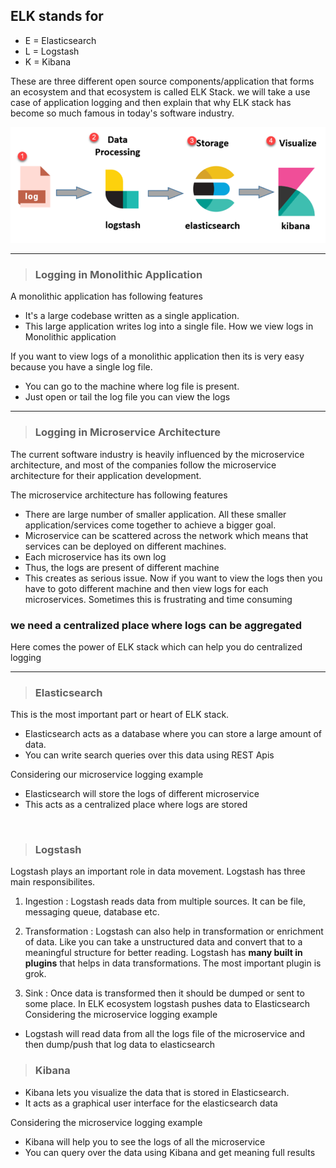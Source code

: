 ## ELK stands for

* E = Elasticsearch
* L = Logstash
* K = Kibana


These are three different open source components/application that forms an ecosystem and that ecosystem is called ELK Stack. we will take a use case of application logging and then explain that why ELK stack has become so much famous in today's software industry.

![elk-pipeline](../img/elk.png)

---


> ### Logging in Monolithic Application
A monolithic application has following features

* It's a large codebase written as a single application.
* This large application writes log into a single file.
How we view logs in Monolithic application

If you want to view logs of a monolithic application then its is very easy because you have a single log file.

* You can go to the machine where log file is present.
* Just open or tail the log file you can view the logs
---
> ### Logging in Microservice Architecture
The current software industry is heavily influenced by the microservice architecture, and most of the companies follow the microservice architecture for their application development.

The microservice architecture has following features

* There are large number of smaller application. All these smaller application/services come together to achieve a bigger goal.
* Microservice can be scattered across the network which means that services can be deployed on different machines.
* Each microservice has its own log
* Thus, the logs are present of different machine
* This creates as serious issue. Now if you want to view the logs then you have to goto different machine and then view logs for each microservices. Sometimes this is frustrating and time consuming

### __we need a centralized place where logs can be aggregated__

Here comes the power of ELK stack which can help you do centralized logging

---
> ### Elasticsearch
This is the most important part or heart of ELK stack.

* Elasticsearch acts as a database where you can store a large amount of data.
* You can write search queries over this data using REST Apis

Considering our microservice logging example

* Elasticsearch will store the logs of different microservice
* This acts as a centralized place where logs are stored

<br>

> ### Logstash
Logstash plays an important role in data movement. Logstash has three main responsibilites.

1. Ingestion : Logstash reads data from multiple sources. It can be file, messaging queue, database etc.

2. Transformation : Logstash can also help in transformation or enrichment of data. Like you can take a unstructured data and convert that to a meaningful structure for better reading. Logstash has __many built in plugins__ that helps in data transformations. The most important plugin is grok.

3. Sink : Once data is transformed then it should be dumped or sent to some place. In ELK ecosystem logstash pushes data to Elasticsearch
Considering the microservice logging example

* Logstash will read data from all the logs file of the microservice and then dump/push that log data to elasticsearch

> ### Kibana
* Kibana lets you visualize the data that is stored in Elasticsearch.
* It acts as a graphical user interface for the elasticsearch data

Considering the microservice logging example

* Kibana will help you to see the logs of all the microservice
* You can query over the data using Kibana and get meaning full results
